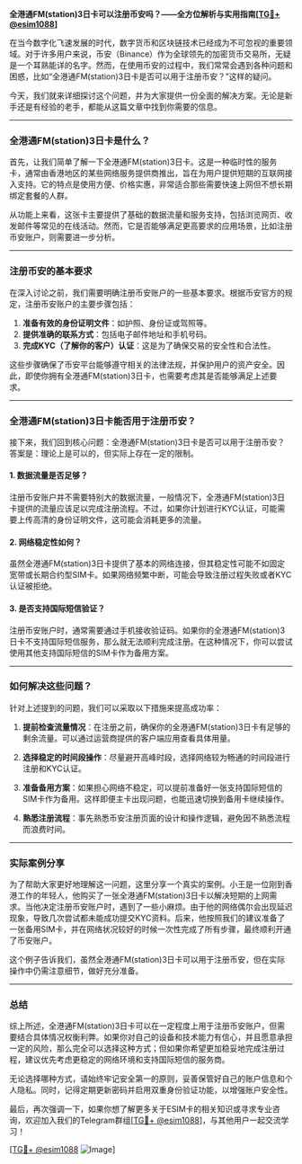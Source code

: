 **全港通FM(station)3日卡可以注册币安吗？——全方位解析与实用指南[[TG💪+ @esim1088](https://t.me/s/esim1088)]**

在当今数字化飞速发展的时代，数字货币和区块链技术已经成为不可忽视的重要领域。对于许多用户来说，币安（Binance）作为全球领先的加密货币交易所，无疑是一个耳熟能详的名字。然而，在使用币安的过程中，我们常常会遇到各种问题和困惑，比如“全港通FM(station)3日卡是否可以用于注册币安？”这样的疑问。

今天，我们就来详细探讨这个问题，并为大家提供一份全面的解决方案。无论是新手还是有经验的老手，都能从这篇文章中找到你需要的信息。

---

### 全港通FM(station)3日卡是什么？

首先，让我们简单了解一下全港通FM(station)3日卡。这是一种临时性的服务卡，通常由香港地区的某些网络服务提供商推出，旨在为用户提供短期的互联网接入支持。它的特点是使用方便、价格实惠，非常适合那些需要快速上网但不想长期绑定套餐的人群。

从功能上来看，这张卡主要提供了基础的数据流量和服务支持，包括浏览网页、收发邮件等常见的在线活动。然而，它是否能够满足更高要求的应用场景，比如注册币安账户，则需要进一步分析。

---

### 注册币安的基本要求

在深入讨论之前，我们需要明确注册币安账户的一些基本要求。根据币安官方的规定，注册币安账户的主要步骤包括：

1. **准备有效的身份证明文件**：如护照、身份证或驾照等。
2. **提供准确的联系方式**：包括电子邮件地址和手机号码。
3. **完成KYC（了解你的客户）认证**：这是为了确保交易的安全性和合法性。

这些步骤确保了币安平台能够遵守相关的法律法规，并保护用户的资产安全。因此，即使你拥有全港通FM(station)3日卡，也需要考虑其是否能够满足上述要求。

---

### 全港通FM(station)3日卡能否用于注册币安？

接下来，我们回到核心问题：全港通FM(station)3日卡是否可以用于注册币安？答案是：理论上是可以的，但实际上存在一定的限制。

#### 1. 数据流量是否足够？
注册币安账户并不需要特别大的数据流量，一般情况下，全港通FM(station)3日卡提供的流量应该足以完成注册流程。不过，如果你计划进行KYC认证，可能需要上传高清的身份证明文件，这可能会消耗更多的流量。

#### 2. 网络稳定性如何？
虽然全港通FM(station)3日卡提供了基本的网络连接，但其稳定性可能不如固定宽带或长期合约型SIM卡。如果网络频繁中断，可能会导致注册过程失败或者KYC认证被拒绝。

#### 3. 是否支持国际短信验证？
注册币安账户时，通常需要通过手机接收验证码。如果你的全港通FM(station)3日卡不支持国际短信服务，那么就无法顺利完成注册。在这种情况下，你可以尝试使用其他支持国际短信的SIM卡作为备用方案。

---

### 如何解决这些问题？

针对上述提到的问题，我们可以采取以下措施来提高成功率：

1. **提前检查流量情况**：在注册之前，确保你的全港通FM(station)3日卡有足够的剩余流量。可以通过运营商提供的客户端应用查看具体用量。

2. **选择稳定的时间段操作**：尽量避开高峰时段，选择网络较为畅通的时间段进行注册和KYC认证。

3. **准备备用方案**：如果担心网络不稳定，可以提前准备好一张支持国际短信的SIM卡作为备用。这样即便主卡出现问题，也能迅速切换到备用卡继续操作。

4. **熟悉注册流程**：事先熟悉币安注册页面的设计和操作逻辑，避免因不熟悉流程而浪费时间。

---

### 实际案例分享

为了帮助大家更好地理解这一问题，这里分享一个真实的案例。小王是一位刚到香港工作的年轻人，他购买了一张全港通FM(station)3日卡以解决短期的上网需求。当他决定注册币安账户时，遇到了一些小麻烦。由于他的网络偶尔会出现延迟现象，导致几次尝试都未能成功提交KYC资料。后来，他按照我们的建议准备了一张备用SIM卡，并在网络状况较好的时候一次性完成了所有步骤，最终顺利开通了币安账户。

这个例子告诉我们，虽然全港通FM(station)3日卡可以用于注册币安，但在实际操作中仍需注意细节，做好充分准备。

---

### 总结

综上所述，全港通FM(station)3日卡可以在一定程度上用于注册币安账户，但需要结合具体情况权衡利弊。如果你对自己的设备和技术能力有信心，并且愿意承担一定的风险，那么完全可以选择这种方式；但如果你希望更加稳妥地完成注册过程，建议优先考虑更稳定的网络环境和支持国际短信的服务商。

无论选择哪种方式，请始终牢记安全第一的原则，妥善保管好自己的账户信息和个人隐私。同时，记得定期更新密码并启用双重身份验证功能，以增强账户安全性。

最后，再次强调一下，如果你想了解更多关于ESIM卡的相关知识或寻求专业咨询，欢迎加入我们的Telegram群组[[TG💪+ @esim1088](https://t.me/s/esim1088)]，与其他用户一起交流学习！

[[TG💪+ @esim1088](https://t.me/s/esim1088) ![Image](https://i.postimg.cc/4NQfJmqS/Snipaste-2025-05-13-00-14-12.png)]